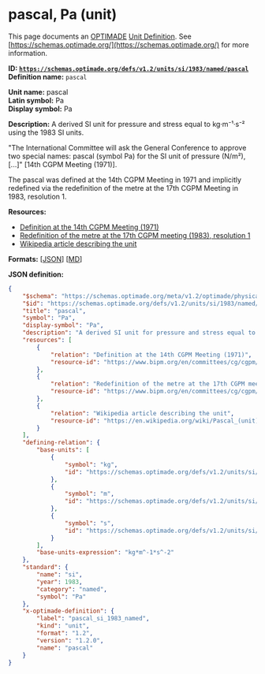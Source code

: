 # pascal, Pa (unit)

This page documents an [OPTIMADE](https://www.optimade.org/) [Unit Definition](https://schemas.optimade.org/#definitions). See [https://schemas.optimade.org/](https://schemas.optimade.org/) for more information.

**ID: [`https://schemas.optimade.org/defs/v1.2/units/si/1983/named/pascal`](https://schemas.optimade.org/defs/v1.2/units/si/1983/named/pascal.md)**  
**Definition name:** `pascal`

**Unit name:** pascal  
**Latin symbol:** Pa  
**Display symbol:** Pa  
  
**Description:** A derived SI unit for pressure and stress equal to kg·m⁻¹·s⁻² using the 1983 SI units.

"The International Committee will ask the General Conference to approve two special names: pascal (symbol Pa) for the SI unit of pressure (N/m²), [...]" [14th CGPM Meeting (1971)].

The pascal was defined at the 14th CGPM Meeting in 1971 and implicitly redefined via the redefinition of the metre at the 17th CGPM Meeting in 1983, resolution 1.

**Resources:**

- [Definition at the 14th CGPM Meeting (1971)](https://www.bipm.org/en/committees/cg/cgpm/14-1971)
- [Redefinition of the metre at the 17th CGPM meeting (1983), resolution 1](https://www.bipm.org/en/committees/cg/cgpm/17-1983/resolution-1)
- [Wikipedia article describing the unit](https://en.wikipedia.org/wiki/Pascal_(unit))


**Formats:** [[JSON](pascal.json)] [[MD](pascal.md)]

**JSON definition:**

``` json
{
    "$schema": "https://schemas.optimade.org/meta/v1.2/optimade/physical_unit_definition.md",
    "$id": "https://schemas.optimade.org/defs/v1.2/units/si/1983/named/pascal",
    "title": "pascal",
    "symbol": "Pa",
    "display-symbol": "Pa",
    "description": "A derived SI unit for pressure and stress equal to kg\u00b7m\u207b\u00b9\u00b7s\u207b\u00b2 using the 1983 SI units.\n\n\"The International Committee will ask the General Conference to approve two special names: pascal (symbol Pa) for the SI unit of pressure (N/m\u00b2), [...]\" [14th CGPM Meeting (1971)].\n\nThe pascal was defined at the 14th CGPM Meeting in 1971 and implicitly redefined via the redefinition of the metre at the 17th CGPM Meeting in 1983, resolution 1.",
    "resources": [
        {
            "relation": "Definition at the 14th CGPM Meeting (1971)",
            "resource-id": "https://www.bipm.org/en/committees/cg/cgpm/14-1971"
        },
        {
            "relation": "Redefinition of the metre at the 17th CGPM meeting (1983), resolution 1",
            "resource-id": "https://www.bipm.org/en/committees/cg/cgpm/17-1983/resolution-1"
        },
        {
            "relation": "Wikipedia article describing the unit",
            "resource-id": "https://en.wikipedia.org/wiki/Pascal_(unit)"
        }
    ],
    "defining-relation": {
        "base-units": [
            {
                "symbol": "kg",
                "id": "https://schemas.optimade.org/defs/v1.2/units/si/1960/base/kilogram"
            },
            {
                "symbol": "m",
                "id": "https://schemas.optimade.org/defs/v1.2/units/si/1983/base/metre"
            },
            {
                "symbol": "s",
                "id": "https://schemas.optimade.org/defs/v1.2/units/si/1967/base/second"
            }
        ],
        "base-units-expression": "kg*m^-1*s^-2"
    },
    "standard": {
        "name": "si",
        "year": 1983,
        "category": "named",
        "symbol": "Pa"
    },
    "x-optimade-definition": {
        "label": "pascal_si_1983_named",
        "kind": "unit",
        "format": "1.2",
        "version": "1.2.0",
        "name": "pascal"
    }
}
```